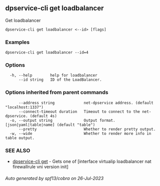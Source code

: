## dpservice-cli get loadbalancer

Get loadbalancer

```
dpservice-cli get loadbalancer <--id> [flags]
```

### Examples

```
dpservice-cli get loadbalancer --id=4
```

### Options

```
  -h, --help        help for loadbalancer
      --id string   ID of the LoadBalancer.
```

### Options inherited from parent commands

```
      --address string             net-dpservice address. (default "localhost:1337")
      --connect-timeout duration   Timeout to connect to the net-dpservice. (default 4s)
  -o, --output string              Output format. [json|yaml|table|name] (default "table")
      --pretty                     Whether to render pretty output.
  -w, --wide                       Whether to render more info in table output.
```

### SEE ALSO

* [dpservice-cli get](dpservice-cli_get.md)	 - Gets one of [interface virtualip loadbalancer nat firewallrule vni version init]

###### Auto generated by spf13/cobra on 26-Jul-2023
